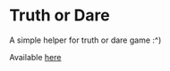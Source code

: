 # Truth or Dare

A simple helper for truth or dare game :^)

Available [here](https://tod.mikchan.dev/)

